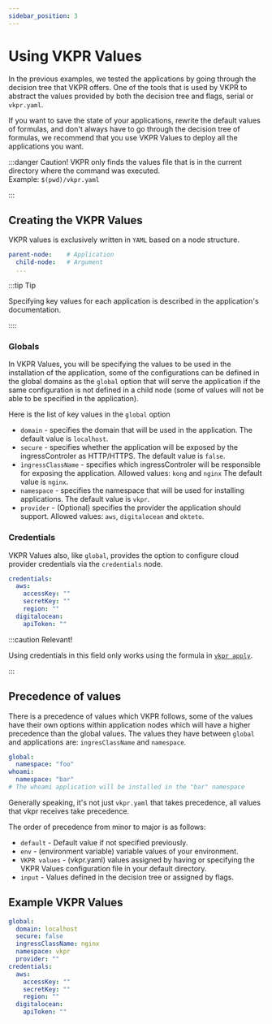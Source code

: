 ```yaml
---
sidebar_position: 3
---
```


# Using VKPR Values


In the previous examples, we tested the applications by going through the decision tree that VKPR offers. One of the tools that is used by VKPR to abstract the values ​​provided by both the decision tree and flags, serial or `vkpr.yaml`.


If you want to save the state of your applications, rewrite the default values ​​of formulas, and don't always have to go through the decision tree of formulas, we recommend that you use VKPR Values ​​to deploy all the applications you want.

:::danger Caution!
VKPR only finds the values ​​file that is in the current directory where the command was executed.<br/>
Example: `$(pwd)/vkpr.yaml`

:::

## Creating the VKPR Values

VKPR values ​​is exclusively written in `YAML` based on a node structure.

```yaml title="structure"
parent-node:    # Application 
  child-node:   # Argument
  ...
```
:::tip Tip

Specifying key values ​​for each application is described in the application's documentation.

::::

### Globals

In VKPR Values, you will be specifying the values ​​to be used in the installation of the application, some of the configurations can be defined in the global domains as the `global` option that will serve the application if the same configuration is not defined in a child node (some of values ​​will not be able to be specified in the application).

Here is the list of key values ​​in the `global` option

- `domain` - specifies the domain that will be used in the application. The default value is `localhost`.
- `secure` - specifies whether the application will be exposed by the ingressControler as HTTP/HTTPS. The default value is `false`.
- `ingressClassName` - specifies which ingressControler will be responsible for exposing the application. Allowed values: `kong` and `nginx` The default value is `nginx`.
- `namespace` - specifies the namespace that will be used for installing applications. The default value is `vkpr`.
- `provider` - (Optional) specifies the provider the application should support. Allowed values: `aws`, `digitalocean` and `okteto`.

### Credentials

VKPR Values ​​also, like `global`, provides the option to configure cloud provider credentials via the `credentials` node.

```yaml title="vkpr.yaml"
credentials:
  aws:
    accessKey: ""  
    secretKey: ""
    region: ""
  digitalocean:
    apiToken: ""
```
:::caution Relevant!

Using credentials in this field only works using the formula in [`vkpr apply`](/docs/commands/apply).

:::

## Precedence of values

There is a precedence of values ​​which VKPR follows, some of the values ​​have their own options within application nodes which will have a higher precedence than the global values. The values ​​they have between `global` and applications are: `ingresClassName` and `namespace`.

```yaml title="Precedence example"
global:
  namespace: "foo" 
whoami:
  namespace: "bar" 
# The whoami application will be installed in the "bar" namespace
```

Generally speaking, it's not just `vkpr.yaml` that takes precedence, all values ​​that vkpr receives take precedence.

The order of precedence from minor to major is as follows:

- `default` - Default value if not specified previously.
- `env` - (environment variable) variable values ​​of your environment.
- `VKPR values` - (vkpr.yaml) values ​​assigned by having or specifying the VKPR Values ​​configuration file in your default directory.
- `input` - Values ​​defined in the decision tree or assigned by flags.

## Example VKPR Values

```yaml title="vkpr.yaml"
global:
  domain: localhost
  secure: false
  ingressClassName: nginx
  namespace: vkpr
  provider: "" 
credentials:
  aws:
    accessKey: "" 
    secretKey: ""
    region: ""
  digitalocean:
    apiToken: ""
```